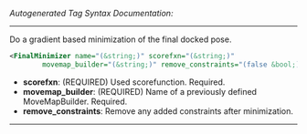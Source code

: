 <!-- THIS IS AN AUTOGENERATED FILE: Don't edit it directly, instead change the schema definition in the code itself. -->

_Autogenerated Tag Syntax Documentation:_

---
Do a gradient based minimization of the final docked pose.

```xml
<FinalMinimizer name="(&string;)" scorefxn="(&string;)"
        movemap_builder="(&string;)" remove_constraints="(false &bool;)" />
```

-   **scorefxn**: (REQUIRED) Used scorefunction. Required.
-   **movemap_builder**: (REQUIRED) Name of a previously defined MoveMapBuilder. Required.
-   **remove_constraints**: Remove any added constraints after minimization.

---
